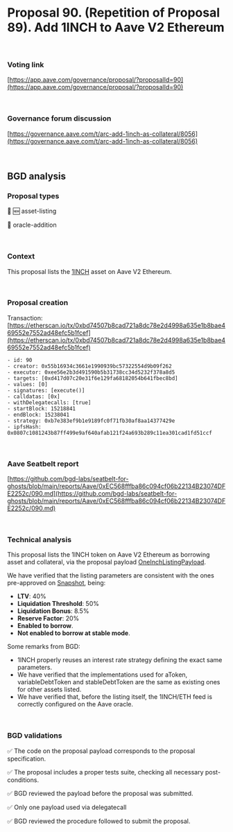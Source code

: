 # Proposal 90. (Repetition of Proposal 89). Add 1INCH to Aave V2 Ethereum

<br>

### Voting link

[https://app.aave.com/governance/proposal/?proposalId=90](https://app.aave.com/governance/proposal/?proposalId=90)

<br>

### Governance forum discussion

[https://governance.aave.com/t/arc-add-1inch-as-collateral/8056](https://governance.aave.com/t/arc-add-1inch-as-collateral/8056)

<br>

## BGD analysis

### Proposal types

:gem: :new: asset-listing

:crystal_ball: oracle-addition

<br>

### Context

This proposal lists the [1INCH](https://etherscan.io/address/0x111111111117dc0aa78b770fa6a738034120c302) asset on Aave V2 Ethereum.

<br>

### Proposal creation

Transaction: [https://etherscan.io/tx/0xbd74507b8cad721a8dc78e2d4998a635e1b8bae469552e7552ad48efc5b1fcef](https://etherscan.io/tx/0xbd74507b8cad721a8dc78e2d4998a635e1b8bae469552e7552ad48efc5b1fcef)

```
- id: 90
- creator: 0x55b16934c3661e1990939bc57322554d9b09f262
- executor: 0xee56e2b3d491590b5b31738cc34d5232f378a8d5
- targets: [0xd417d07c20e31f6e129fa68182054b641fbec8bd]
- values: [0]
- signatures: [execute()]
- calldatas: [0x]
- withDelegatecalls: [true]
- startBlock: 15218841
- endBlock: 15238041
- strategy: 0xb7e383ef9b1e9189fc0f71fb30af8aa14377429e
- ipfsHash: 0x0807c1081243b87ff499e9af640afab121f24a693b289c11ea301cad1fd51ccf
```

<br>

### Aave Seatbelt report

[https://github.com/bgd-labs/seatbelt-for-ghosts/blob/main/reports/Aave/0xEC568fffba86c094cf06b22134B23074DFE2252c/090.md](https://github.com/bgd-labs/seatbelt-for-ghosts/blob/main/reports/Aave/0xEC568fffba86c094cf06b22134B23074DFE2252c/090.md)

<br>

### Technical analysis

This proposal lists the 1INCH token on Aave V2 Ethereum as borrowing asset and collateral, via the proposal payload [OneInchListingPayload](https://etherscan.io/address/0xd417d07c20e31f6e129fa68182054b641fbec8bd#code).

We have verified that the listing parameters are consistent with the ones pre-approved on [Snapshot](https://snapshot.org/#/aave.eth/proposal/0x2ea76814a0dfcad7ea1a7b3c597f059a8d574f8143886b23043918998505f5a7), being:

- **LTV**: 40%
- **Liquidation Threshold**: 50%
- **Liquidation Bonus**: 8.5%
- **Reserve Factor**: 20%
- **Enabled to borrow**.
- **Not enabled to borrow at stable mode**.

Some remarks from BGD:

- 1INCH properly reuses an interest rate strategy defining the exact same parameters.
- We have verified that the implementations used for aToken, variableDebtToken and stableDebtToken are the same as existing ones for other assets listed.
- We have verified that, before the listing itself, the 1INCH/ETH feed is correctly configured on the Aave oracle.

<br>

### BGD validations

:white_check_mark: The code on the proposal payload corresponds to the proposal specification.

:white_check_mark: The proposal includes a proper tests suite, checking all necessary post-conditions.

:white_check_mark: BGD reviewed the payload before the proposal was submitted.

:white_check_mark: Only one payload used via delegatecall

:white_check_mark: BGD reviewed the procedure followed to submit the proposal.
